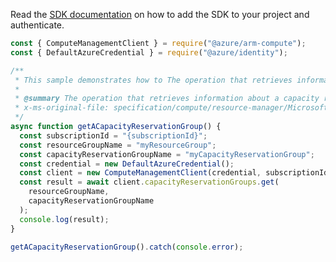 Read the [SDK documentation](https://github.com/Azure/azure-sdk-for-js/blob/%40azure%2Farm-compute_18.0.0/sdk/compute/arm-compute/README.md) on how to add the SDK to your project and authenticate.

```javascript
const { ComputeManagementClient } = require("@azure/arm-compute");
const { DefaultAzureCredential } = require("@azure/identity");

/**
 * This sample demonstrates how to The operation that retrieves information about a capacity reservation group.
 *
 * @summary The operation that retrieves information about a capacity reservation group.
 * x-ms-original-file: specification/compute/resource-manager/Microsoft.Compute/stable/2022-03-01/ComputeRP/examples/capacityReservationExamples/CapacityReservationGroup_Get.json
 */
async function getACapacityReservationGroup() {
  const subscriptionId = "{subscriptionId}";
  const resourceGroupName = "myResourceGroup";
  const capacityReservationGroupName = "myCapacityReservationGroup";
  const credential = new DefaultAzureCredential();
  const client = new ComputeManagementClient(credential, subscriptionId);
  const result = await client.capacityReservationGroups.get(
    resourceGroupName,
    capacityReservationGroupName
  );
  console.log(result);
}

getACapacityReservationGroup().catch(console.error);
```
